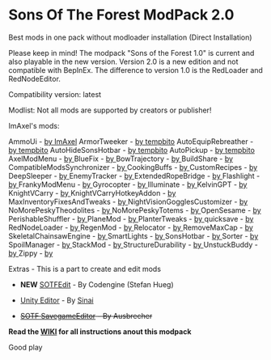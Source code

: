 # Sons Of The Forest ModPack 2.0
Best mods in one pack without modloader installation
(Direct Installation)

Please keep in mind!
The modpack "Sons of the Forest 1.0" is current and also playable in the new version. 
Version 2.0 is a new edition and not compatible with BepInEx. 
The difference to version 1.0 is the RedLoader and RedNodeEditor.

Compatibility version: latest

Modlist:
Not all mods are supported by creators or publisher!


ImAxel's mods:

AmmoUi                            - [by ImAxel](https://sotf-mods.com/mods/imaxel/ammou)
ArmorTweeker                      - [by tempbito](https://sotf-mods.com/mods/tempbito/armortweeker)
AutoEquipRebreather               - [by tempbito](https://www.nexusmods.com/sonsoftheforest/mods/173)
AutoHideSonsHotbar                - [by tempbito](https://sotf-mods.com/mods/tempbito/autohidesonshotbar)
AutoPickup                        - [by tempbito](https://sotf-mods.com/mods/tempbito/auto-pickup)
AxelModMenu                       - [by ]()
BlueFix                           - [by ]()
BowTrajectory                     - [by ]()
BuildShare                        - [by ]()
CompatibleModsSynchronizer        - [by ]()
CookingBuffs                      - [by ]()
CustomRecipes                     - [by ]()
DeepSleeper                       - [by ]()
EnemyTracker                      - [by ]()
ExtendedRopeBridge                - [by ]()
Flashlight                        - [by ]()
FrankyModMenu                     - [by ]()
Gyrocopter                        - [by ]()
Illuminate                        - [by ]()
KelvinGPT                         - [by ]()
KnightVCarry                      - [by ]()
KnightVCarryHotkeyAddon           - [by ]()
MaxInventoryFixesAndTweaks        - [by ]()
NightVisionGogglesCustomizer      - [by ]()
NoMorePeskyTheodolites            - [by ]()
NoMorePeskyTotems                 - [by ]()
OpenSesame                        - [by ]()
PerishableShuffler                - [by ]()
PlaneMod                          - [by ]()
PlanterTweaks                     - [by ]()
quicksave                         - [by ]()
RedNodeLoader                     - [by ]()
RegenMod                          - [by ]()
Relocator                         - [by ]()
RemoveMaxCap                      - [by ]()
SkeletalChainsawEngine            - [by ]()
SmartLights                       - [by ]()
SonsHotbar                        - [by ]()
Sorter                            - [by ]()
SpoilManager                      - [by ]()
StackMod                          - [by ]()
StructureDurability               - [by ]()
UnstuckBuddy                      - [by ]()
Zippy                             - [by ]()


Extras - This is a part to create and edit mods

- **NEW** [SOTFEdit](https://github.com/codengine/SOTFEdit) - By Codengine (Stefan Hueg)
- [Unity Editor](https://github.com/sinai-dev/UnityExplorer#unity-editor) - By [Sinai](https://github.com/sinai-dev)

- ~~[SOTF SavegameEditor](https://www.nexusmods.com/sonsoftheforest/mods/34?tab=description) - By Ausbrecher~~

**Read the [WIKI](https://github.com/ErythroCraft/SonsOfTheForestModPack/wiki) for all instructions anout this modpack**



Good play
